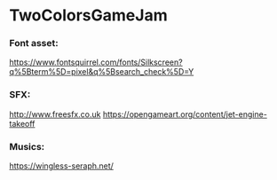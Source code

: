 # TwoColorsGameJam

### Font asset:
https://www.fontsquirrel.com/fonts/Silkscreen?q%5Bterm%5D=pixel&q%5Bsearch_check%5D=Y

### SFX:
http://www.freesfx.co.uk
https://opengameart.org/content/jet-engine-takeoff

### Musics:
https://wingless-seraph.net/
